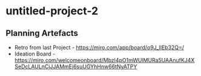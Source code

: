 # untitled-project-2

## Planning Artefacts
- Retro from last Project - https://miro.com/app/board/o9J_lIEb32Q=/
- Ideation Board - https://miro.com/welcomeonboard/Mbzl4pO1mWUlMURa5UAAnufKJ4XSeDcLAULnCjJJAMmEj6suUGYhHnw66tNyATPY
